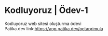# Kodluyoruz | Ödev-1
 Kodluyoruz web sitesi oluşturma ödevi<br>
 Patika.dev link:https://app.patika.dev/octaprimula

